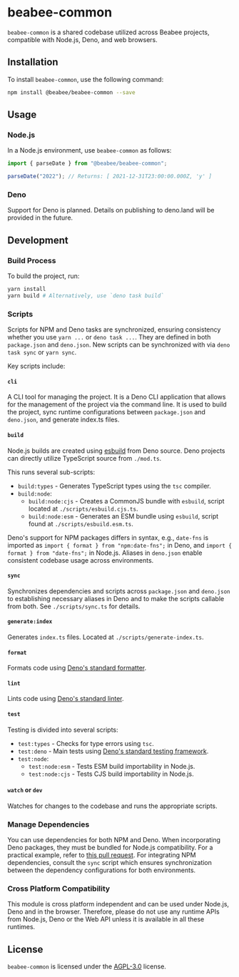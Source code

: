 # beabee-common

`beabee-common` is a shared codebase utilized across Beabee projects, compatible
with Node.js, Deno, and web browsers.

## Installation

To install `beabee-common`, use the following command:

```bash
npm install @beabee/beabee-common --save
```

## Usage

### Node.js

In a Node.js environment, use `beabee-common` as follows:

```ts
import { parseDate } from "@beabee/beabee-common";

parseDate("2022"); // Returns: [ 2021-12-31T23:00:00.000Z, 'y' ]
```

### Deno

Support for Deno is planned. Details on publishing to deno.land will be provided
in the future.

## Development

### Build Process

To build the project, run:

```bash
yarn install
yarn build # Alternatively, use `deno task build`
```

### Scripts

Scripts for NPM and Deno tasks are synchronized, ensuring consistency whether
you use `yarn ...` or `deno task ...`. They are defined in both `package.json`
and `deno.json`. New scripts can be synchronized with via `deno task sync` or
`yarn sync`.

Key scripts include:

#### `cli`

A CLI tool for managing the project. It is a Deno CLI application that allows
for the management of the project via the command line. It is used to build the
project, sync runtime configurations between `package.json` and `deno.json`, and
generate index.ts files.

#### `build`

Node.js builds are created using [esbuild](https://esbuild.github.io/) from Deno
source. Deno projects can directly utilize TypeScript source from `./mod.ts`.

This runs several sub-scripts:

- `build:types` - Generates TypeScript types using the `tsc` compiler.
- `build:node`:
  - `build:node:cjs` - Creates a CommonJS bundle with `esbuild`, script located
    at `./scripts/esbuild.cjs.ts`.
  - `build:node:esm` - Generates an ESM bundle using `esbuild`, script found at
    `./scripts/esbuild.esm.ts`.

Deno's support for NPM packages differs in syntax, e.g., `date-fns` is imported
as `import { format } from "npm:date-fns";` in Deno, and
`import { format } from "date-fns";` in Node.js. Aliases in `deno.json` enable
consistent codebase usage across environments.

#### `sync`

Synchronizes dependencies and scripts across `package.json` and `deno.json` to
establishing necessary aliases in Deno and to make the scripts callable from
both. See `./scripts/sync.ts` for details.

#### `generate:index`

Generates `index.ts` files. Located at `./scripts/generate-index.ts`.

#### `format`

Formats code using
[Deno's standard formatter](https://docs.deno.com/runtime/manual/tools/formatter).

#### `lint`

Lints code using
[Deno's standard linter](https://docs.deno.com/runtime/manual/tools/linter).

#### `test`

Testing is divided into several scripts:

- `test:types` - Checks for type errors using `tsc`.
- `test:deno` - Main tests using
  [Deno's standard testing framework](https://docs.deno.com/runtime/manual/basics/testing/).
- `test:node`:
  - `test:node:esm` - Tests ESM build importability in Node.js.
  - `test:node:cjs` - Tests CJS build importability in Node.js.

#### `watch` or `dev`

Watches for changes to the codebase and runs the appropriate scripts.

### Manage Dependencies

You can use dependencies for both NPM and Deno. When incorporating Deno
packages, they must be bundled for Node.js compatibility. For a practical
example, refer to
[this pull request](https://github.com/beabee-communityrm/beabee-common/pull/7).
For integrating NPM dependencies, consult the `sync` script which ensures
synchronization between the dependency configurations for both environments.

### Cross Platform Compatibility

This module is cross platform independent and can be used under Node.js, Deno
and in the browser. Therefore, please do not use any runtime APIs from Node.js,
Deno or the Web API unless it is available in all these runtimes.

## License

`beabee-common` is licensed under the [AGPL-3.0](./LICENSE) license.

